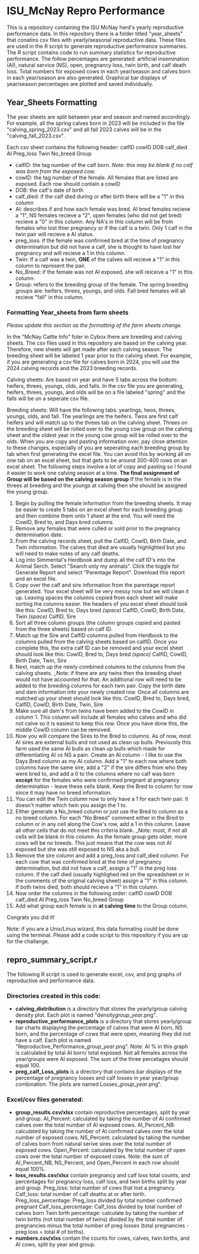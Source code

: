 # ISU_McNay Repro Performance 

This is a repository containing the ISU McNay herd's yearly reproductive performance data. In this repository there is a folder titled "year_sheets" that conatins csv files with yearly/seasonal reproductive data. These files are used in the R script to generate reproductive performance summaries. The R script contains code to run summary statistics for reproductive performance. The follow percentages are generated: artificial insemination (AI), natural service (NS), open, pregnancy loss, twin birth, and calf death loss. Total numbers for exposed cows in each year/season and calves born in each year/season are also generated. Graphical bar displays of year/season percentages are plotted and saved individually. 


## Year_Sheets Formatting 

The year sheets are split between year and season and named accordingly. For example, all the spring calves born in 2023 will be included in the file "calving_spring_2023.csv" and all fall 2023 calves will be in the "calving_fall_2023.csv". 

Each csv sheet contains the following header: calfID	cowID	DOB	calf_died	AI	Preg_loss	Twin	No_breed	Group
* calfID: the tag number of the calf born. _Note: this may be blank if no calf was born from the exposed cow._
* cowID: the tag number of the female. All females that are listed are exposed. Each row should contain a cowID 
* DOB: the calf's date of birth
* calf_died: if the calf died during or after birth there will be a "1" in this column
* AI: describes if and how each female was bred. AI bred females recieve a "1", NS females recieve a "2", open females (who did not get bred) recieve a "0" in this column. Any NA's in this column will be from females who lost thier pregnancy or if the calf is a twin. Only 1 calf in the twin pair will recieve a AI status. 
* preg_loss: if the female was confirmed bred at the time of pregnancy determination but did not have a calf, she is thought to have lost her pregnancy and will recieve a 1 in this column. 
* Twin: If a calf was a twin, **ONE** of the calves will recieve a "1" in this column to represent the pair. 
* No_Breed: if the female was not AI exposed, she will reiceive a "1" in this column. 
* Group: refers to the breeding group of the female. The spring breeding groups are: heifers, threes, youngs, and olds. Fall bred females will all recieve "fall" in this column. 

### Formatting Year_sheets from farm sheets

_Please update this section as the formatting of the farm sheets change._

In the "McNay Cattle Info" foler in Cybox there are breeding and calving sheets. The csv files used in this repository are based on the calving year. Therefore, new sheets will get made after each calving season. The breeding sheet will be labeled 1 year prior to the calving sheet. For example, if you are generating a csv file for calves born in 2024, you will use the 2024 calving records and the 2023 breeding records. 

Calving sheets: Are based on year and have 5 tabs across the bottom: heifers, threes, youngs, olds, and falls. In the csv file you are generating, heifers, threes, youngs, and olds will be on a file labeled "spring" and the falls will be on a seperate csv file. 

Breeding sheets: Will have the following tabs: yearlings, twos, threes, youngs, olds, and fall. The yearlings are the heifers. Twos are first calf heifers and will match up to the threes tab on the calving sheet. Threes on the breeding sheet will be rolled over to the young cow group on the calving sheet and the oldest year in the young cow group will be rolled over to the olds. When you are copy and pasting information over, pay close attention to these changes, especially of you are seperating each breeding group by tab when first generating the excel file. You can avoid this by working all on one tab on an excel sheet, but that gets to be around 300-400 rows on an excel sheet. The following steps involve a lot of copy and pasting so I found it easier to work one calving season at a time. **The final assignment of Group will be based on the calving season group** If the female is in the threes at breeding and the youngs at calving then she should be assigned the young group.

1) Begin by pulling the female information from the breeding sheets. It may be easier to create 5 tabs on an excel sheet for each breeding group and then combine them onto 1 sheet at the end. You will need the CowID, Bred to, and Days bred columns.
2) Remove any females that were culled or sold prior to the pregnancy determination date.  
3) From the calving records sheet, pull the CalfID, CowID, Birth Date, and Twin information. The calves that died are usually highlighted but you will need to make notes of any calf deaths.
4) Log into Simmental's Herdbook and dump all the calf ID's into the Animal Serch. Select "Search only my animals". Click the toggle for Generate Report and select "Parentage Report". Download this report and an excel file.
5) Copy over the calf and sire information from the parentage report generated. Your excel sheet will be very messy now but we will clean it up. Leaving spaces the columns copied from each sheet will make sorting the columns easier. the headers of you excel sheet should look like this:
  CowID, Bred to, Days bred     _(space)_     CalfID, CowID, Birth Date, Twin    _(space)_    CalfID, Sire
6) Sort all three column groups (the column groups copied and pasted from the three sheets) based on calf ID.
7) Match up the Sire and CalfID columns pulled from Herdbook to the columns pulled from the calving sheets based on calfID. Once you complete this, the extra calf ID can be removed and your excel sheet should look like this:
  CowID, Bred to, Days bred     _(space)_     CalfID, CowID, Birth Date, Twin, Sire
8) Next, match up the newly combined columns to the columns from the calving sheets. _Note: if there are any twins then the breeding sheet would not have accounted for that. An additional row will need to be added to the breeding columns for each twin pair. Copy the birth date and dam information into your newly created row. Once all columns are matched up your sheet should look like this:
  CowID, Bred to, Days bred, CalfID, CowID, Birth Date, Twin, Sire
9) Make sure all dam's from twins have been added to the CowID in column 1. This column will include all females who calves and who did not calve so it is easiest to keep this row. Once you have done this, the middle CowID column can be removed.
10) Now you will compare the Sires to the Bred to columns. As of now, most AI sires are external bulls and not used as clean up bulls. Previously this farm used the same AI bulls as clean up bulls which made for differentiating AI vs NS a pain. Create an AI column - I like to use the Days Bred column as my AI column. Add a "1" to each row where both columns have the same sire, add a "2" if the sire differs from who they were bred to, and add a 0 to the columns where no calf was born **except** for the females who were confirmed pregnant at pregnancy determination - leave these cells blank. Keep the Bred to column for now since it may have no breed information. 
11) You can edit the Twin column now to only have a 1 for each twin pair. It doesn't matter which twin you assign the 1 to.
12) Either generate a No_breed column or just use the Bred to column as a no breed column. For each "No Breed" comment either in the Bred to column or in any cell along the Cow's row, add a 1 in this column. Leave all other cells that do not meet this criteria blank. _Note: most, if not all cells will be blank in this column. As the female group gets older, more cows will be no breeds. This just means that the cow was not AI exposed but she was still exposed to NS aka a bull. 
13) Remove the sire column and add a preg_loss and calf_died column. For each cow that was confirmed bred at the time of pregnancy determination, but did not have a calf, assign a "1" in the preg loss column. If the calf died (usually highlighed red on the spreadsheet or in the comments of the original calving sheet) assign a "1" in this column. If both twins died, both should recieve a "1" in this column.
14) Now order the columns in the following order: calfID	cowID	DOB	calf_died	AI	Preg_loss	Twin	No_breed	Group
15) Add what group each female is in **at calving time** to the Group column.

Congrats you did it! 

Note: if you are a Unix/Linus wizard, this data formating could be done using the terminal. Please add a code script to this repository if you are up for the challange. 

## repro_summary_script.r

The following R script is used to generate excel, csv, and png graphs of reproductive and performance data. 

### Directories created in this code: 
* **calving_distribution** is a directory that stores the yearly/group calving density plot. Each plot is named "density*group*_*year*.png".
* **reproductive_performance_plots** is a directory that stores yearly/group bar charts displaying the percentage of calves that were AI born, NS born, and the percentage of cows that were open, meaning they did not have a calf. Each plot is named "Reproductive_Performance_*group*_*year*.png". Note: AI % in this graph is calculated by total AI born/ total exposed. Not all females across the year/groups were AI exposed. The sum of the three percetages should equal 100.
* **preg_calf_Loss_plots** is a directory that contains bar displays of the percentage of pregnancy losses and calf losses in year year/group combination. The plots are named Losses_*group*_*year*.png".

### Excel/csv files generated: 
* **group_results.csv/xlsx** contain reproductive percentages, split by year and group.
  AI_Percent: calculated by taking the number of AI confirmed calves over the total number of AI exposed cows.
  AI_Percent_NB: calculated by taking the number of AI confirmed calves over the total number of exposed cows.
  NS_Percent: calculated by taking the number of calves born from natural serive sires over the total number of exposed cows. 
  Open_Percent: calculated by the total number of open cows over the total number of exposed cows.
  Note: the sum of AI_Percent_NB, NS_Percent, and Open_Percent in each row should equal 100%.
* **loss_results.csv/xlsx** contain pregnancy and calf loss total counts, and percentages for pregnancy loss, calf loss, and twin births split by year and group.
  Preg_loss: total number of cows that lost a pregnancy.
  Calf_loss: total number of calf deaths at or after birth.
  Preg_loss_percentage: Preg_loss divided by total number confirmed pregnant
  Calf_loss_percentage: Calf_loss divided by total number of calves born
  Twin birth percentage: calculate by taking the number of twin births (not total number of twins) divided by the total number of pregnancies minus the total number of preg losses (total pregnancies - preg loss = total # of births).
* **numbers.csv/xlxs** contain the counts for cows, calves, twin births, and AI cows, split by year and group.



